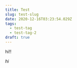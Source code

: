 ```yaml
---
title: Test
slug: test-slug
date: 2020-12-16T03:23:54.029Z
tags:
  - test-tag
  - test-tag-2
draft: true
---
```

hi!!

*hi*